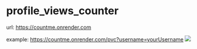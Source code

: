 # profile_views_counter

url: https://countme.onrender.com

example: https://countme.onrender.com/pvc?username=yourUsername
![](https://countme.onrender.com/pvcb/?username=pvc_repo)
